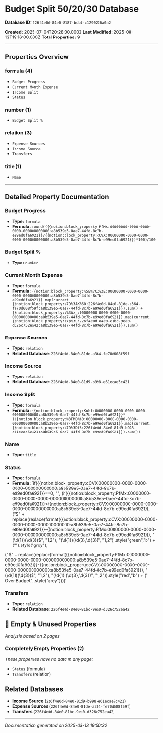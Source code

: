 # Budget Split 50/20/30 Database

**Database ID:** `226f4e0d-84e0-8187-bcb1-c1290226a0a2`

**Created:** 2025-07-04T20:28:00.000Z
**Last Modified:** 2025-08-13T19:16:00.000Z
**Total Properties:** 9

---

## Properties Overview

### formula (4)
- `Budget Progress`
- `Current Month Expense`
- `Income Split`
- `Status`

### number (1)
- `Budget Split %`

### relation (3)
- `Expense Sources`
- `Income Source`
- `Transfers`

### title (1)
- `Name`

---

## Detailed Property Documentation

### Budget Progress
- **Type:** `formula`
- **Formula:** `round(({{notion:block_property:PfMx:00000000-0000-0000-0000-000000000000:a8b539e5-0ae7-44fd-8c7b-e99ed0fa6921}}/{{notion:block_property:cCVX:00000000-0000-0000-0000-000000000000:a8b539e5-0ae7-44fd-8c7b-e99ed0fa6921}})*100)/100`

### Budget Split %
- **Type:** `number`

### Current Month Expense
- **Type:** `formula`
- **Formula:** `{{notion:block_property:%5E%7CZ%3E:00000000-0000-0000-0000-000000000000:a8b539e5-0ae7-44fd-8c7b-e99ed0fa6921}}.map(current.{{notion:block_property:%7D%3AK%60:226f4e0d-84e0-81de-a364-fe70d608f59f:a8b539e5-0ae7-44fd-8c7b-e99ed0fa6921}}).sum() + {{notion:block_property:v%3Az_:00000000-0000-0000-0000-000000000000:a8b539e5-0ae7-44fd-8c7b-e99ed0fa6921}}.map(current.{{notion:block_property:axp%3C:226f4e0d-84e0-81bc-9ea0-d326c752ea42:a8b539e5-0ae7-44fd-8c7b-e99ed0fa6921}}).sum()`

### Expense Sources
- **Type:** `relation`
- **Related Database:** `226f4e0d-84e0-81de-a364-fe70d608f59f`

### Income Source
- **Type:** `relation`
- **Related Database:** `226f4e0d-84e0-81d9-b998-e61ecae5c421`

### Income Split
- **Type:** `formula`
- **Formula:** `{{notion:block_property:Kuhf:00000000-0000-0000-0000-000000000000:a8b539e5-0ae7-44fd-8c7b-e99ed0fa6921}}*({{notion:block_property:%3FMB%60:00000000-0000-0000-0000-000000000000:a8b539e5-0ae7-44fd-8c7b-e99ed0fa6921}}.map(current.{{notion:block_property:%7D%3DfS:226f4e0d-84e0-81d9-b998-e61ecae5c421:a8b539e5-0ae7-44fd-8c7b-e99ed0fa6921}}).sum())`

### Name
- **Type:** `title`

### Status
- **Type:** `formula`
- **Formula:** `if({{notion:block_property:cCVX:00000000-0000-0000-0000-000000000000:a8b539e5-0ae7-44fd-8c7b-e99ed0fa6921}}==0, "", (if({{notion:block_property:PfMx:00000000-0000-0000-0000-000000000000:a8b539e5-0ae7-44fd-8c7b-e99ed0fa6921}}<{{notion:block_property:cCVX:00000000-0000-0000-0000-000000000000:a8b539e5-0ae7-44fd-8c7b-e99ed0fa6921}},
("$" + replace(replace(format({{notion:block_property:cCVX:00000000-0000-0000-0000-000000000000:a8b539e5-0ae7-44fd-8c7b-e99ed0fa6921}}-{{notion:block_property:PfMx:00000000-0000-0000-0000-000000000000:a8b539e5-0ae7-44fd-8c7b-e99ed0fa6921}}), "(\d{1})(\d{3})$", "$1,$2"), "(\d{1})(\d{3},\d{3})", "$1,$2")).style("green","b") + ("").style("grey"), 

("$" + replace(replace(format({{notion:block_property:PfMx:00000000-0000-0000-0000-000000000000:a8b539e5-0ae7-44fd-8c7b-e99ed0fa6921}}-{{notion:block_property:cCVX:00000000-0000-0000-0000-000000000000:a8b539e5-0ae7-44fd-8c7b-e99ed0fa6921}}), "(\d{1})(\d{3})$", "$1,$2"), "(\d{1})(\d{3},\d{3})", "$1,$2")).style("red","b") + (" Over Budget").style("grey"))))`

### Transfers
- **Type:** `relation`
- **Related Database:** `226f4e0d-84e0-81bc-9ea0-d326c752ea42`

## 🚫 Empty & Unused Properties

*Analysis based on 2 pages*

### Completely Empty Properties (2)
*These properties have no data in any page:*

- `Status` (formula)
- `Transfers` (relation)

## Related Databases

- **Income Source** (`226f4e0d-84e0-81d9-b998-e61ecae5c421`)
- **Expense Sources** (`226f4e0d-84e0-81de-a364-fe70d608f59f`)
- **Transfers** (`226f4e0d-84e0-81bc-9ea0-d326c752ea42`)

---

*Documentation generated on 2025-08-13 19:50:32*
